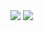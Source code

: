 <img src="https://github-readme-stats.vercel.app/api?username=Anwesh-Mahapatra&show_icons=true&theme=chartreuse-dark">
<img src="https://github-readme-stats.vercel.app/api/top-langs/?username=Anwesh-Mahapatra&theme=chartreuse-dark">
